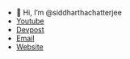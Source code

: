 - 👋 Hi, I’m @siddharthachatterjee
- [Youtube](https://www.youtube.com/channel/UCWE2p_yjlHl2086O7apsAcQ)
- [Devpost](https://devpost.com/siddharthachatterjee)
- [Email](mailto:ninja.siddhartha@gmai.com)
- [Website](https://siddhartha-chatterjee.com)

<!---
siddharthachatterjee/siddharthachatterjee is a ✨ special ✨ repository because its `README.md` (this file) appears on your GitHub profile.
You can click the Preview link to take a look at your changes.
--->
